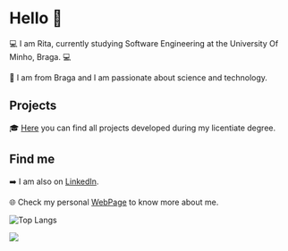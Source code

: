 # Hello 👋

💻 I am Rita, currently studying Software Engineering at the University Of Minho, Braga. 💻

📍  I am from Braga and I am passionate about science and technology.


## Projects

🎓 [Here](https://github.com/rita-peixoto/uminho-lei/) you can find all projects developed during my licentiate degree.


## Find me

➡️ I am also on [LinkedIn](https://www.linkedin.com/in/anaritapeixoto/).

🌐 Check my personal [WebPage](https://rita-peixoto.github.io/) to know more about me.

![Top Langs](https://github-readme-stats.vercel.app/api/top-langs/?username=rita-peixoto&theme=dracula&hide=Roff)

![](https://komarev.com/ghpvc/?username=rita-peixoto)

<!--
**rita-peixoto/rita-peixoto** is a ✨ _special_ ✨ repository because its `README.md` (this file) appears on your GitHub profile.

Here are some ideas to get you started:

- 🔭 I’m currently working on ...
- 🌱 I’m currently learning ...
- 👯 I’m looking to collaborate on ...
- 🤔 I’m looking for help with ...
- 💬 Ask me about ...
- 📫 How to reach me: ...
- 😄 Pronouns: ...
- ⚡ Fun fact: ...
-->
